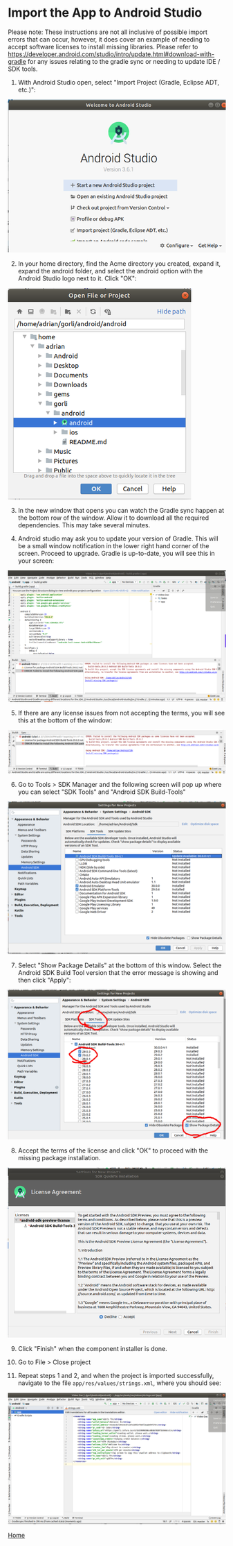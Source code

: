 # Import the App to Android Studio

Please note:  These instructions are not all inclusive of possible import errors that can occur, however, it does cover an example of needing to accept software licenses to install missing libraries. Please refer to https://developer.android.com/studio/intro/update.html#download-with-gradle for any issues relating to the gradle sync or needing to update IDE / SDK tools.

1.  With Android Studio open, select "Import Project (Gradle, Eclipse ADT, etc.)":

![Open](../Install/Pic7.png)

2.  In your home directory, find the Acme directory you created, expand it, expand the android folder, and select the android option with the Android Studio logo next to it.  Click "OK":

![import1](Import1.png)

3.  In the new window that opens you can watch the Gradle sync happen at the bottom row of the window.  Allow it to download all the required dependencies.  This may take several minutes.

4.  Android studio may ask you to update your version of Gradle. This will be a small window notification in the lower right hand corner of the screen.  Proceed to upgrade.  Gradle is up-to-date, you will see this in your screen:

![import2](Import2.png)

5.  If there are any license issues from not accepting the terms, you will see this at the bottom of the window: 

![import3](Import3.png)

6.  Go to Tools > SDK Manager and the following screen will pop up where you can select  "SDK Tools" and "Android SDK Build-Tools"

![import4](Import4.png)

7.  Select "Show Package Details" at the bottom of this window.  Select the Android SDK Build Tool version that the error message is showing and then click "Apply":

![import6](gradleerror.png)

8. Accept the terms of the license and click "OK" to proceed with the missing package installation.

![import5](Import5.png)

9.  Click "Finish" when the component installer is done.  

10.  Go to File > Close project

11.  Repeat steps 1 and 2, and when the project is imported successfully, navigate to the file `app/res/values/strings.xml`, where you should see:

![import7](Import7.png)

[Home](../../README.md)
